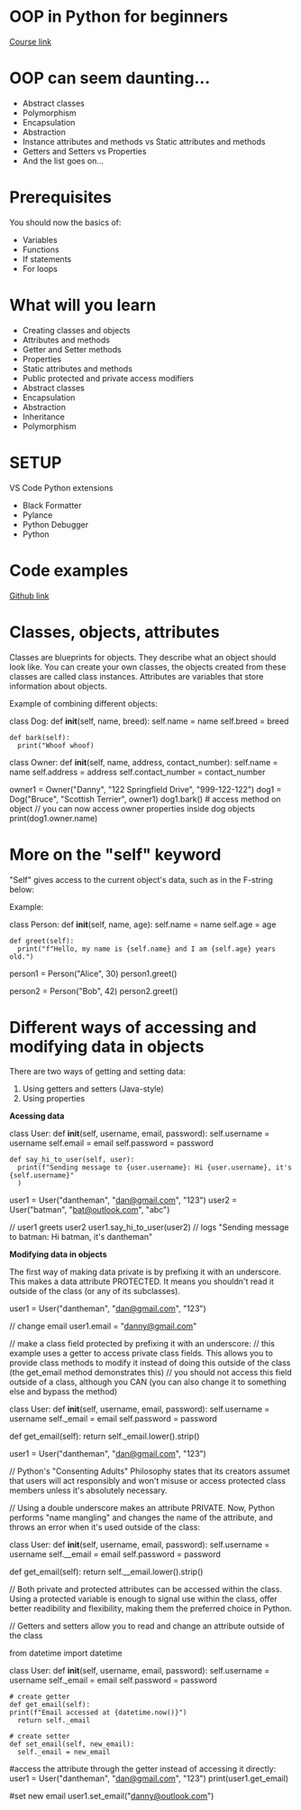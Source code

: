 # OOP in Python for beginners

[Course link](https://www.youtube.com/watch?v=iLRZi0Gu8Go) 

# OOP can seem daunting...
* Abstract classes
* Polymorphism
* Encapsulation
* Abstraction
* Instance attributes and methods vs Static attributes and methods
* Getters and Setters vs Properties
* And the list goes on...

# Prerequisites
You should now the basics of:
* Variables
* Functions
* If statements
* For loops

# What will you learn
* Creating classes and objects
* Attributes and methods
* Getter and Setter methods
* Properties
* Static attributes and methods
* Public protected and private access modifiers
* Abstract classes
* Encapsulation
* Abstraction
* Inheritance
* Polymorphism

# SETUP

VS Code Python extensions
* Black Formatter
* Pylance
* Python Debugger
* Python

# Code examples
[Github link](**https://github.com/DoableDanny/oop-in-python-course**)

# Classes, objects, attributes
Classes are blueprints for objects. They describe what an object should look like. You can create your own classes, the objects created from these classes are called class instances. Attributes are variables that store information about objects.

Example of combining different objects:

  class Dog:
    def __init__(self, name, breed):
      self.name = name
      self.breed = breed

    def bark(self):
      print("Whoof whoof)

  class Owner:
    def __init__(self, name, address, contact_number):
      self.name = name
      self.address = address
      self.contact_number = contact_number

  owner1 = Owner("Danny", "122 Springfield Drive", "999-122-122")
  dog1 = Dog("Bruce", "Scottish Terrier", owner1)
  dog1.bark() # access method on object
  // you can now access owner properties inside dog objects
  print(dog1.owner.name)

# More on the "self" keyword
"Self" gives access to the current object's data, such as in the F-string below:

  Example:

  class Person:
    def __init__(self, name, age):
      self.name = name
      self.age = age

    def greet(self):
      print("f"Hello, my name is {self.name} and I am {self.age} years old.")


  person1 = Person("Alice", 30)
  person1.greet()

  person2 = Person("Bob", 42)
  person2.greet()

# Different ways of accessing and modifying data in objects

There are two ways of getting and setting data:
1) Using getters and setters (Java-style)
2) Using properties

**Acessing data**

  class User:
    def __init__(self, username, email, password):
      self.username = username
      self.email = email
      self.password = password

    def say_hi_to_user(self, user):
      print(f"Sending message to {user.username}: Hi {user.username}, it's {self.username}"
      )


  user1 = User("dantheman", "dan@gmail.com", "123")
  user2 = User("batman", "bat@outlook.com", "abc")

  // user1 greets user2
  user1.say_hi_to_user(user2)
  // logs "Sending message to batman: Hi batman, it's dantheman"

**Modifying data in objects**

The first way of making data private is by prefixing it with an underscore. This makes a data attribute PROTECTED. It means you shouldn't read it outside of the class (or any of its subclasses).

user1 = User("dantheman", "dan@gmail.com", "123")

// change email
user1.email = "danny@gmail.com"

// make a class field protected by prefixing it with an underscore:
// this example uses a getter to access private class fields. This allows you to provide class methods to modify it instead of doing this outside of the class (the get_email method demonstrates this) 
// you should not access this field outside of a class, although you CAN (you can also change it to something else and bypass the method)

class User:
  def __init__(self, username, email, password):
    self.username = username
    self._email = email
    self.password = password

  def get_email(self):
    return self._email.lower().strip()

user1 = User("dantheman", "dan@gmail.com", "123")

// Python's "Consenting Adults" Philosophy states that its creators assumet that users will act responsibly and won't misuse or access protected class members unless it's absolutely necessary.

// Using a double underscore makes an attribute PRIVATE. Now, Python performs "name mangling" and changes the name of the attribute, and throws an error when it's used outside of the class:

  class User:
  def __init__(self, username, email, password):
    self.username = username
    self.__email = email
    self.password = password

  def get_email(self):
    return self.__email.lower().strip()
  
// Both private and protected attributes can be accessed within the class. Using a protected variable is enough to signal use within the class, offer better readibility and flexibility, making them the preferred choice in Python.

// Getters and setters allow you to read and change an attribute outside of the class

  from datetime import datetime

  class User:
    def __init__(self, username, email, password):
      self.username = username
      self._email = email
      self.password = password
    
    # create getter 
    def get_email(self):
    print(f"Email accessed at {datetime.now()}")
      return self._email

    # create setter
    def set_email(self, new_email):
      self._email = new_email

  #access the attribute through the getter instead of accessing it directly:
  user1 = User("dantheman", "dan@gmail.com", "123")
  print(user1.get_email)

  #set new email
  user1.set_email("danny@outlook.com")


